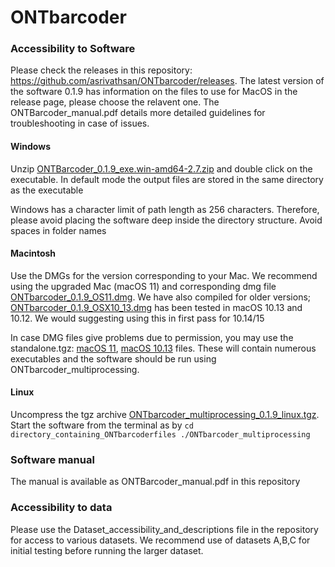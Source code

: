 # ONTbarcoder
### Accessibility to Software
Please check the releases in this repository: https://github.com/asrivathsan/ONTbarcoder/releases. The latest version of the software 0.1.9 has information on the files to use for MacOS in the release page, please choose the relavent one. The ONTBarcoder_manual.pdf details more detailed guidelines for troubleshooting in case of issues.
#### Windows
Unzip [ONTBarcoder_0.1.9_exe.win-amd64-2.7.zip](https://github.com/asrivathsan/ONTbarcoder/releases/download/0.1.9/ONTBarcoder_0.1.9_exe.win-amd64-2.7.zip) and double click on the executable. In default mode the output files are stored in the same directory as the executable

Windows has a character limit of path length as 256 characters. Therefore, please avoid placing the software deep inside the directory structure. Avoid spaces in folder names

#### Macintosh
Use the DMGs for the version corresponding to your Mac. We recommend using the upgraded Mac (macOS 11) and corresponding dmg file [ONTbarcoder_0.1.9_OS11.dmg](https://github.com/asrivathsan/ONTbarcoder/releases/download/0.1.9/ONTbarcoder_0.1.9_OS11.dmg). We have also compiled for older versions; [ONTbarcoder_0.1.9_OSX10_13.dmg](https://github.com/asrivathsan/ONTbarcoder/releases/download/0.1.9/ONTbarcoder_0.1.9_OSX10_13.dmg) has been tested in macOS 10.13 and 10.12. We would suggesting using this in first pass for 10.14/15

In case DMG files give problems due to permission, you may use the standalone.tgz: [macOS 11](https://github.com/asrivathsan/ONTbarcoder/releases/download/0.1.9/ONTbarcoder_0.9.1_OSX11_standalone.tgz), [macOS 10.13](https://github.com/asrivathsan/ONTbarcoder/releases/download/0.1.9/ONTbarcoder_0.1.9_OS10.13_standalone.tgz) files. These will contain numerous executables and the software should be run using ONTbarcoder_multiprocessing.

#### Linux
Uncompress the tgz archive [ONTbarcoder_multiprocessing_0.1.9_linux.tgz](https://github.com/asrivathsan/ONTbarcoder/releases/download/0.1.9/ONTbarcoder_multiprocessing_0.1.9_linux.tgz).  Start the software from the terminal as by 
`
cd directory_containing_ONTbarcoderfiles
./ONTbarcoder_multiprocessing
`
### Software manual
The manual is available as ONTBarcoder_manual.pdf in this repository

### Accessibility to data

Please use the Dataset_accessibility_and_descriptions file in the repository for access to various datasets. We recommend use of datasets A,B,C for initial testing before running the larger dataset.
